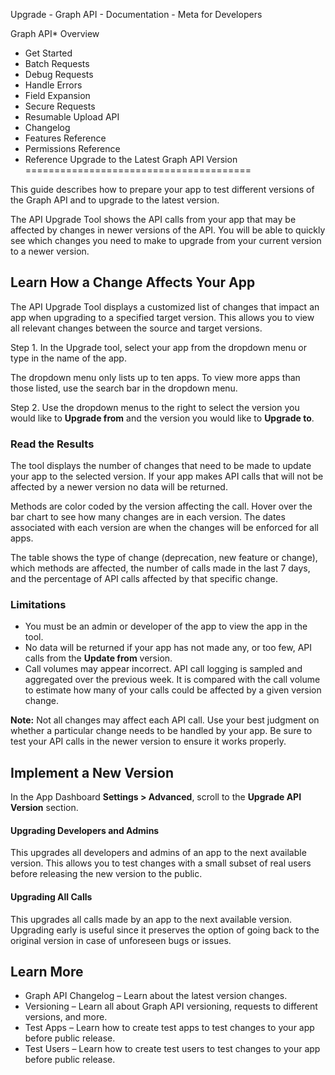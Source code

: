 Upgrade - Graph API - Documentation - Meta for Developers

Graph API* Overview
* Get Started
* Batch Requests
* Debug Requests
* Handle Errors
* Field Expansion
* Secure Requests
* Resumable Upload API
* Changelog
* Features Reference
* Permissions Reference
* Reference
Upgrade to the Latest Graph API Version
=======================================

This guide describes how to prepare your app to test different versions of the Graph API and to upgrade to the latest version.

The API Upgrade Tool shows the API calls from your app that may be affected by changes in newer versions of the API. You will be able to quickly see which changes you need to make to upgrade from your current version to a newer version.

Learn How a Change Affects Your App
-----------------------------------

The API Upgrade Tool displays a customized list of changes that impact an app when upgrading to a specified target version. This allows you to view all relevant changes between the source and target versions.

Step 1. In the Upgrade tool, select your app from the dropdown menu or type in the name of the app.

The dropdown menu only lists up to ten apps. To view more apps than those listed, use the search bar in the dropdown menu.

Step 2. Use the dropdown menus to the right to select the version you would like to **Upgrade from** and the version you would like to **Upgrade to**.

### Read the Results

The tool displays the number of changes that need to be made to update your app to the selected version. If your app makes API calls that will not be affected by a newer version no data will be returned.

Methods are color coded by the version affecting the call. Hover over the bar chart to see how many changes are in each version. The dates associated with each version are when the changes will be enforced for all apps.

The table shows the type of change (deprecation, new feature or change), which methods are affected, the number of calls made in the last 7 days, and the percentage of API calls affected by that specific change.

### Limitations

* You must be an admin or developer of the app to view the app in the tool.
* No data will be returned if your app has not made any, or too few, API calls from the **Update from** version.
* Call volumes may appear incorrect. API call logging is sampled and aggregated over the previous week. It is compared with the call volume to estimate how many of your calls could be affected by a given version change.

**Note:** Not all changes may affect each API call. Use your best judgment on whether a particular change needs to be handled by your app. Be sure to test your API calls in the newer version to ensure it works properly.

Implement a New Version
-----------------------

In the App Dashboard **Settings > Advanced**, scroll to the **Upgrade API Version** section.

#### Upgrading Developers and Admins

This upgrades all developers and admins of an app to the next available version. This allows you to test changes with a small subset of real users before releasing the new version to the public.

#### Upgrading All Calls

This upgrades all calls made by an app to the next available version. Upgrading early is useful since it preserves the option of going back to the original version in case of unforeseen bugs or issues.

Learn More
----------

* Graph API Changelog – Learn about the latest version changes.
* Versioning – Learn all about Graph API versioning, requests to different versions, and more.
* Test Apps – Learn how to create test apps to test changes to your app before public release.
* Test Users – Learn how to create test users to test changes to your app before public release.